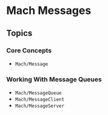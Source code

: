 # Mach Messages

## Topics

### Core Concepts

- ``Mach/Message``

### Working With Message Queues

- ``Mach/MessageQueue``
- ``Mach/MessageClient``
- ``Mach/MessageServer``
